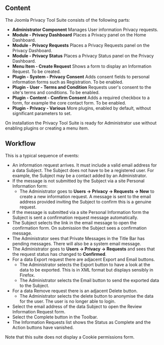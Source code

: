 <!-- Filename: Help4.x:Components_Privacy_Outline / Display title: Privacy Outline -->

## Content

The Joomla Privacy Tool Suite consists of the following parts:

- **Administrator Component** Manages User information Privacy requests.
- **Module - Privacy Dashboard** Places a Privacy panel on the Home Dashboard.
- **Module - Privacy Requests** Places a Privacy Requests panel on the
  Privacy Dashboard.
- **Module - Privacy Status** Places a Privacy Status panel on the
  Privacy Dashboard.
- **Menu Item - Create Request** Shows a form to display an Information
  Request. To be created.
- **Plugin - System - Privacy Consent** Adds consent fields to personal
  information forms such as Registration. To be enabled.
- **Plugin - User - Terms and Condition** Requests user's consent to
  the site's terms and conditions. To be enabled.
- **Plugin - Content - Confirm Consent** Adds a required checkbox to a
  form, for example the core contact form. To be enabled.
- **Plugin - Privacy - Various** More plugins, enabled by default,
  without significant parameters to set.

On installation the Privacy Tool Suite is ready for Administrator use
without enabling plugins or creating a menu item.

## Workflow

This is a typical sequence of events:

- An information request arrives. It must include a valid email address
  for a data Subject. The Subject does not have to be a registered user.
  For example, the Subject may be a contact added by an Administrator.
- If the message is not submitted by the Subject via a site Personal
  Information form:
  - The Administrator goes to
    **Users → Privacy → Requests → New** to create a new
    information request. A message is sent to the email address provided
    inviting the Subject to confirm this is a genuine request.
- If the message is submitted via a site Personal Information form the
  Subject is sent a confirmation request message automatically.
- The Subject selects the link in the email message to open the
  confirmation form. On submission the Subject sees a confirmation
  message.
- The Administrator sees that Private Messages in the Title Bar has
  pending messages. There will also be a system email message.
- The Administrator goes to **Users → Privacy → Requests** and
  sees that the request status has changed to **Confirmed**.
- For a data Export request there are adjacent Export and Email buttons.
  - The Administrator selects the Export button to have a look at the
    data to be exported. This is in XML format but displays sensibly in
    Firefox.
  - The Administrator selects the Email button to send the exported data
    to the Subject.
- For a data Remove request there is an adjacent Delete button.
  - The Administrator selects the delete button to anonymise the data
    for the user. The user is no longer able to login.
- Select the email address of the data Subject to open the Review
  Information Request form.
- Select the Complete button in the Toolbar.
- The Information Requests list shows the Status as Complete and the
  Action buttons have vanished.

Note that this suite does not display a Cookie permissions form.
